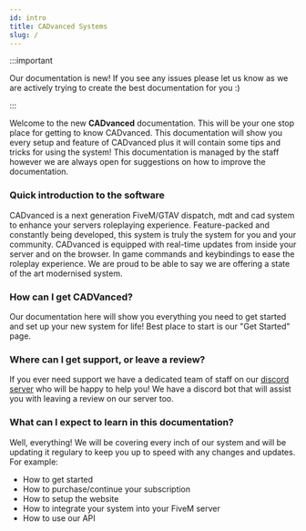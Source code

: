 ```yaml
---
id: intro
title: CADvanced Systems
slug: /
---
```


:::important

Our documentation is new! If you see any issues please let us know as we are actively trying to create the best documentation for you :)

:::

Welcome to the new **CADvanced** documentation. This will be your one stop place for getting to know CADvanced. This documentation will show you every setup and feature of CADvanced plus it will contain some tips and tricks for using the system! This documentation is managed by the staff however we are always open for suggestions on how to improve the documentation.

### Quick introduction to the software
CADvanced is a next generation FiveM/GTAV dispatch, mdt and cad system to enhance your servers roleplaying experience. Feature-packed and constantly being developed, this system is truly the system for you and your community. CADvanced is equipped with real-time updates from inside your server and on the browser. In game commands and keybindings to ease the roleplay experience. We are proud to be able to say we are offering a state of the art modernised system.

### How can I get CADVanced?
Our documentation here will show you everything you need to get started and set up your new system for life! Best place to start is our "Get Started" page.

### Where can I get support, or leave a review?
If you ever need support we have a dedicated team of staff on our [discord server](https://cadvanced.app/discord) who will be happy to help you! We have a discord bot that will assist you with leaving a review on our server too.

### What can I expect to learn in this documentation?
Well, everything! We will be covering every inch of our system and will be updating it regulary to keep you up to speed with any changes and updates. For example:

* How to get started
* How to purchase/continue your subscription
* How to setup the website
* How to integrate your system into your FiveM server
* How to use our API
